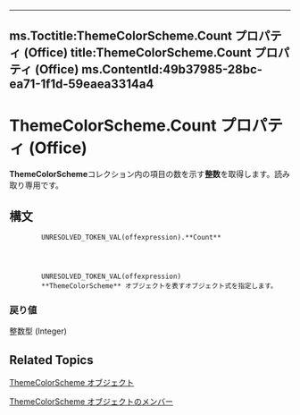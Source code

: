 

---
ms.Toctitle:ThemeColorScheme.Count プロパティ (Office)
title:ThemeColorScheme.Count プロパティ (Office)
ms.ContentId:49b37985-28bc-ea71-1f1d-59eaea3314a4
---
# ThemeColorScheme.Count プロパティ (Office)




**ThemeColorScheme**コレクション内の項目の数を示す**整数**を取得します。読み取り専用です。

## 構文

            UNRESOLVED_TOKEN_VAL(offexpression).**Count**




            UNRESOLVED_TOKEN_VAL(offexpression)
            **ThemeColorScheme** オブジェクトを表すオブジェクト式を指定します。

### 戻り値
整数型 (Integer)





## Related Topics

[ThemeColorScheme オブジェクト](aa4e888e-cdcd-4682-13e3-fcae1a9e4d46.md)

[ThemeColorScheme オブジェクトのメンバー](0b73a1ec-7d1e-1b94-6411-ddf0ec95d935.md)




